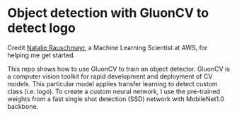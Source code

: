 # Object detection with GluonCV to detect logo

Credit [Natalie Rauschmayr](https://www.linkedin.com/in/rauschmayr/), a Machine Learning Scientist at AWS, for helping me get started.

This repo shows how to use GluonCV to train an object detector. GluonCV is a computer vision toolkit for rapid development and deployment of CV models. This particular model applies transfer learning to detect custom class (i.e. logo). To create a custom neural network, I use the pre-trained weights from a fast single shot detection (SSD) network with MobileNet1.0 backbone.